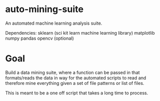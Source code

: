 # auto-mining-suite
An automated machine learning analysis suite.

Dependencies:
sklearn (sci kit learn machine learning library)
matplotlib
numpy
pandas
opencv (optional)

# Goal
Build a data mining suite, where a function can be passed in that formats/reads the data in way for the automated scripts to read and therefore mine everything given a set of file patterns or list of files. 

This is meant to be a one off script that takes a long time to process.
